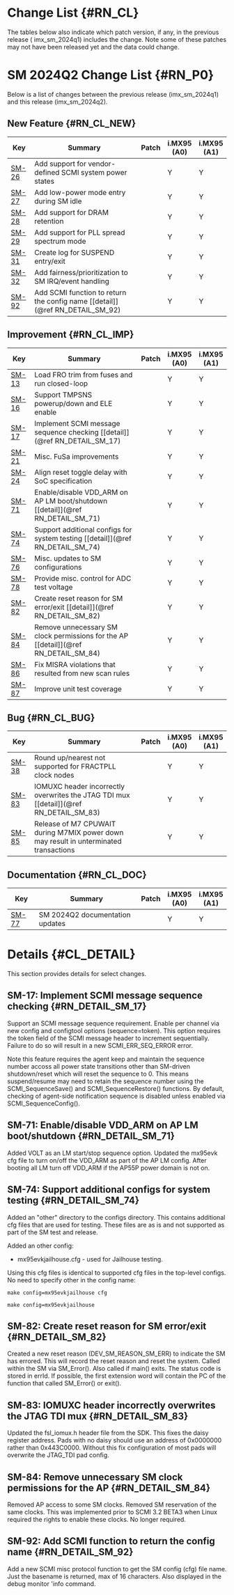 Change List {#RN_CL}
===========

The tables below also indicate which patch version, if any, in the previous release (
imx_sm_2024q1) includes the change. Note some of these patches may not have been released yet and
the data could change.

SM 2024Q2 Change List {#RN_P0}
====================================

Below is a list of changes between the previous release (imx_sm_2024q1) and this release (imx_sm_2024q2).

New Feature {#RN_CL_NEW}
------------

| Key     | Summary                        | Patch | i.MX95<br> (A0) | i.MX95<br> (A1) |
|------------|-------------------------------|-------|---|---|
| [SM-26](https://jira.sw.nxp.com/projects/SM/issues/SM-26) | Add support for vendor-defined SCMI system power states |   | Y | Y |
| [SM-27](https://jira.sw.nxp.com/projects/SM/issues/SM-27) | Add low-power mode entry during SM idle |   | Y | Y |
| [SM-28](https://jira.sw.nxp.com/projects/SM/issues/SM-28) | Add support for DRAM retention |   | Y | Y |
| [SM-29](https://jira.sw.nxp.com/projects/SM/issues/SM-29) | Add support for PLL spread spectrum mode |   | Y | Y |
| [SM-31](https://jira.sw.nxp.com/projects/SM/issues/SM-31) | Create log for SUSPEND entry/exit |   | Y | Y |
| [SM-32](https://jira.sw.nxp.com/projects/SM/issues/SM-32) | Add fairness/prioritization to SM IRQ/event handling |   | Y | Y |
| [SM-92](https://jira.sw.nxp.com/projects/SM/issues/SM-92) | Add SCMI function to return the config name [[detail]](@ref RN_DETAIL_SM_92) |   | Y | Y |

Improvement {#RN_CL_IMP}
------------

| Key     | Summary                        | Patch | i.MX95<br> (A0) | i.MX95<br> (A1) |
|------------|-------------------------------|-------|---|---|
| [SM-13](https://jira.sw.nxp.com/projects/SM/issues/SM-13) | Load FRO trim from fuses and run closed-loop |   | Y | Y |
| [SM-16](https://jira.sw.nxp.com/projects/SM/issues/SM-16) | Support TMPSNS powerup/down and ELE enable |   | Y | Y |
| [SM-17](https://jira.sw.nxp.com/projects/SM/issues/SM-17) | Implement SCMI message sequence checking [[detail]](@ref RN_DETAIL_SM_17) |   | Y | Y |
| [SM-21](https://jira.sw.nxp.com/projects/SM/issues/SM-21) | Misc. FuSa improvements |   | Y | Y |
| [SM-24](https://jira.sw.nxp.com/projects/SM/issues/SM-24) | Align reset toggle delay with SoC specification |   | Y | Y |
| [SM-71](https://jira.sw.nxp.com/projects/SM/issues/SM-71) | Enable/disable VDD_ARM on AP LM boot/shutdown [[detail]](@ref RN_DETAIL_SM_71) |   | Y | Y |
| [SM-74](https://jira.sw.nxp.com/projects/SM/issues/SM-74) | Support additional configs for system testing [[detail]](@ref RN_DETAIL_SM_74) |   | Y | Y |
| [SM-76](https://jira.sw.nxp.com/projects/SM/issues/SM-76) | Misc. updates to SM configurations |   | Y | Y |
| [SM-78](https://jira.sw.nxp.com/projects/SM/issues/SM-78) | Provide misc. control for ADC test voltage |   | Y | Y |
| [SM-82](https://jira.sw.nxp.com/projects/SM/issues/SM-82) | Create reset reason for SM error/exit [[detail]](@ref RN_DETAIL_SM_82) |   | Y | Y |
| [SM-84](https://jira.sw.nxp.com/projects/SM/issues/SM-84) | Remove unnecessary SM clock permissions for the AP [[detail]](@ref RN_DETAIL_SM_84) |   | Y | Y |
| [SM-86](https://jira.sw.nxp.com/projects/SM/issues/SM-86) | Fix MISRA violations that resulted from new scan rules |   | Y | Y |
| [SM-87](https://jira.sw.nxp.com/projects/SM/issues/SM-87) | Improve unit test coverage |   | Y | Y |

Bug {#RN_CL_BUG}
------------

| Key     | Summary                        | Patch | i.MX95<br> (A0) | i.MX95<br> (A1) |
|------------|-------------------------------|-------|---|---|
| [SM-38](https://jira.sw.nxp.com/projects/SM/issues/SM-38) | Round up/nearest not supported for FRACTPLL clock nodes |   | Y | Y |
| [SM-83](https://jira.sw.nxp.com/projects/SM/issues/SM-83) | IOMUXC header incorrectly overwrites the JTAG TDI mux [[detail]](@ref RN_DETAIL_SM_83) |   | Y | Y |
| [SM-85](https://jira.sw.nxp.com/projects/SM/issues/SM-85) | Release of M7 CPUWAIT during M7MIX power down may result in unterminated transactions |   | Y | Y |

Documentation {#RN_CL_DOC}
------------

| Key     | Summary                        | Patch | i.MX95<br> (A0) | i.MX95<br> (A1) |
|------------|-------------------------------|-------|---|---|
| [SM-77](https://jira.sw.nxp.com/projects/SM/issues/SM-77) | SM 2024Q2 documentation updates |   | Y | Y |

Details {#CL_DETAIL}
=======

This section provides details for select changes.

SM-17: Implement SCMI message sequence checking {#RN_DETAIL_SM_17}
----------

Support an SCMI message sequence requirement. Enable per channel via new config and configtool options (sequence=token). This option requires the token field of the SCMI message header to increment sequentially. Failure to do so will result in a new SCMI_ERR_SEQ_ERROR error.

Note this feature requires the agent keep and maintain the sequence number accoss all power state transitions other than SM-driven shutdown/reset which will reset the sequence to 0. This means suspend/resume may need to retain the sequence number using the SCMI_SequenceSave() and SCMI_SequenceRestore() functions. By default, checking of agent-side notification sequence is disabled unless enabled via SCMI_SequenceConfig().

SM-71: Enable/disable VDD_ARM on AP LM boot/shutdown {#RN_DETAIL_SM_71}
----------

Added VOLT as an LM start/stop sequence option. Updated the mx95evk cfg file to turn on/off the VDD_ARM as part of the AP LM config. After booting all LM turn off VDD_ARM if the AP55P power domain is not on.

SM-74: Support additional configs for system testing {#RN_DETAIL_SM_74}
----------

Added an "other" directory to the configs directory. This contains additional cfg files that are used for testing. These files are as is and not supported as part of the SM test and release.

Added an other config:
 * mx95evkjailhouse.cfg - used for Jailhouse testing.

Using this cfg files is identical to supported cfg files in the top-level configs. No need to specify other in the config name:

    make config=mx95evkjailhouse cfg

    make config=mx95evkjailhouse

 

SM-82: Create reset reason for SM error/exit {#RN_DETAIL_SM_82}
----------

Created a new reset reason (DEV_SM_REASON_SM_ERR) to indicate the SM has errored. This will record the reset reason and reset the system. Called within the SM via SM_Error(). Also called if main() exits. The status code is stored in errId. If possible, the first extension word will contain the PC of the function that called SM_Error() or exit().

SM-83: IOMUXC header incorrectly overwrites the JTAG TDI mux {#RN_DETAIL_SM_83}
----------

Updated the fsl_iomux.h header file from the SDK. This fixes the daisy register address. Pads with no daisy should use an address of 0x0000000 rather than 0x443C0000. Without this fix configuration of most pads will overwrite the JTAG_TDI pad config.

SM-84: Remove unnecessary SM clock permissions for the AP {#RN_DETAIL_SM_84}
----------

Removed AP access to some SM clocks. Removed SM reservation of the same clocks. This was implemented prior to SCMI 3.2 BETA3 when Linux required the rights to enable these clocks. No longer required.

SM-92: Add SCMI function to return the config name {#RN_DETAIL_SM_92}
----------

Add a new SCMI misc protocol function to get the SM config (cfg) file name. Just the basename is returned, max of 16 characters. Also displayed in the debug monitor 'info command.

